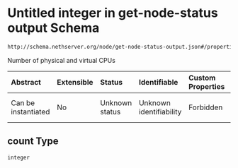 # Untitled integer in get-node-status output Schema

```txt
http://schema.nethserver.org/node/get-node-status-output.json#/properties/cpu/properties/count
```

Number of physical and virtual CPUs

| Abstract            | Extensible | Status         | Identifiable            | Custom Properties | Additional Properties | Access Restrictions | Defined In                                                                               |
| :------------------ | :--------- | :------------- | :---------------------- | :---------------- | :-------------------- | :------------------ | :--------------------------------------------------------------------------------------- |
| Can be instantiated | No         | Unknown status | Unknown identifiability | Forbidden         | Allowed               | none                | [get-node-status-output.json\*](node/get-node-status-output.json "open original schema") |

## count Type

`integer`
